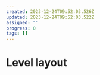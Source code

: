 ```yaml
---
created: 2023-12-24T09:52:03.526Z
updated: 2023-12-24T09:52:03.522Z
assigned: ""
progress: 0
tags: []
---
```


# Level layout
